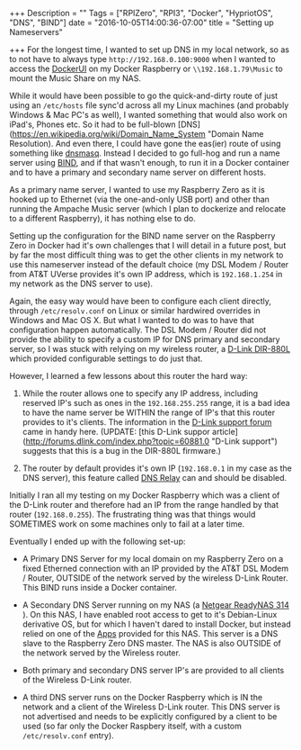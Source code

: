 +++
Description = ""
Tags = ["RPIZero", "RPI3", "Docker", "HypriotOS", "DNS", "BIND"]
date = "2016-10-05T14:00:36-07:00"
title = "Setting up Nameservers"

+++
For the longest time, I wanted to set up DNS in my local network, so as
to not have to always type `http://192.168.0.100:9000` when I wanted
to access the [DockerUI](https://github.com/kevana/ui-for-docker 
"UI-for-Docker") on my Docker Raspberry or `\\192.168.1.79\Music`
to mount the Music Share on my NAS.

While it would have been possible to go the quick-and-dirty route of
just using an `/etc/hosts` file sync'd across all my Linux machines 
(and probably Windows & Mac PC's as well), I wanted something that 
would also work on iPad's, Phones etc. So it had to be full-blown 
[DNS](https://en.wikipedia.org/wiki/Domain_Name_System "Domain Name
Resolution). And even there, I could have gone the eas(ier) route
of using something like
[dnsmasq](http://www.thekelleys.org.uk/dnsmasq/doc.html "DNSMasq").
Instead I decided to go full-hog and run a name server using
[BIND](https://en.wikipedia.org/wiki/BIND "BIND"), and if that wasn't
enough, to run it in a Docker container and to have a primary
and secondary name server on different hosts.

As a primary name server, I wanted to use my Raspberry Zero
as it is hooked up to Ethernet (via the one-and-only USB port) and other
than running the Ampache Music server (which I plan to dockerize and 
relocate to a different Raspberry), it has nothing else to do.

Setting up the configuration for the BIND name server on the Raspberry Zero
in Docker had it's own challenges that I will detail in a future post, but
by far the most difficult thing was to get the other clients in my network
to use this nameserver instead of the default choice (my DSL Modem / Router
from AT&T UVerse provides it's own IP address, which is `192.168.1.254` in
my network as the DNS server to use).

Again, the easy way would have been to configure each client directly, 
through `/etc/resolv.conf` on Linux or similar hardwired overrides in 
Windows and Mac OS X. But what I wanted to do was to have that 
configuration happen automatically. The DSL Modem / Router did not
provide the ability to specify a custom IP for DNS primary and secondary
server, so I was stuck with relying on my wireless router, a 
[D-Link DIR-880L](http://us.dlink.com/products/connect/ac1900-wi-fi-router/ "D-Link DIR-880L")
which provided configurable settings to do just that.

However, I learned a few lessons about this router the hard way:

1. While the router allows one to specify any IP address, including
reserved IP's such as ones in the `192.168.255.255` range, it is a bad
idea to have the name server be WITHIN the range of IP's that this router
provides to it's clients. The information in the 
[D-Link support forum](http://forums.dlink.com/index.php?topic=54498.0
"D-Link support") came in handy here. (UPDATE: [this D-Link suppor article]
(http://forums.dlink.com/index.php?topic=60881.0 "D-Link support") suggests 
that this is a bug in the DIR-880L firmware.)

2. The router by default provides it's own IP (`192.168.0.1` in my case
as the DNS server), this feature called
[DNS Relay](http://forums.dlink.com/index.php?topic=45143.0 "DNS Relay")
can and should be disabled.

Initially I ran all my testing on my Docker Raspberry which was a client 
of the D-Link router and therefore had an IP from the range handled by
that router (`192.168.0.255`). The frustrating thing was that things
would SOMETIMES work on some machines only to fail at a later time.

Eventually I ended up with the following set-up:

* A Primary DNS Server for my local domain on my Raspberry Zero on 
a fixed Etherned connection with an IP provided by the AT&T DSL Modem 
/ Router, OUTSIDE of the network served by the wireless D-Link Router. 
This BIND runs inside a Docker container.

* A Secondary DNS Server running on my NAS (a 
[Netgear ReadyNAS 314](http://www.netgear.com/home/products/connected-storage/RN314.aspx#?cid=wmt_netgear_organic "ReadyNAS 314") ).
On this NAS, I have enabled
root access to get to it's Debian-Linux derivative OS, but for which
I haven't dared to install Docker, but instead relied on one of the
[Apps](https://apps.readynas.com/pages/ "ReadyNAS Apps") provided 
for this NAS. This server is a DNS slave
to the Raspberry Zero DNS master. The NAS is also OUTSIDE of the 
network served by the Wireless router.

* Both primary and secondary DNS server IP's are provided to all
clients of the Wireless D-Link router.

* A third DNS server runs on the Docker Raspberry which is IN the
network and a client of the Wireless D-Link router. This DNS server
is not advertised and needs to be explicitly configured by a client
to be used (so far only the Docker Raspbery itself, with a custom
`/etc/resolv.conf` entry).

